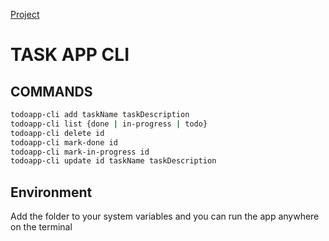 [Project](https://roadmap.sh/projects/task-tracker)
# TASK APP CLI 

## COMMANDS
```bash
todoapp-cli add taskName taskDescription
todoapp-cli list {done | in-progress | todo}
todoapp-cli delete id
todoapp-cli mark-done id
todoapp-cli mark-in-progress id
todoapp-cli update id taskName taskDescription
```

## Environment
Add the folder to your system variables and you can run the app anywhere on the terminal
